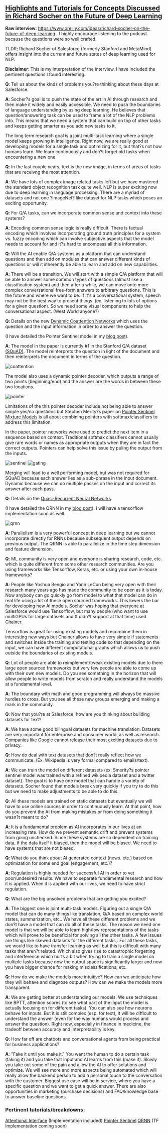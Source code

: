 ## [Highlights and Tutorials for Concepts Discussed in Richard Socher on the Future of Deep Learning](https://www.oreilly.com/ideas/richard-socher-on-the-future-of-deep-learning)

**Raw interview**: https://www.oreilly.com/ideas/richard-socher-on-the-future-of-deep-learning . I highly encourage listening to the podcast because the questions were so well crafted. 

TLDR; Richard Socher of Salesforce (formerly Stanford and MetaMind) offers insight into the current and future states of deep learning used for NLP. 

**Disclaimer**: This is my interpretation of the interview. I have included the pertinent questions I found interesting.

**Q**: Tell us about the kinds of problems you?re thinking about these days at Salesforce.

**A**: Socher?s goal is to push the state of the art in AI through research and then make it widely and easily accessible. We need to push the boundaries of language understanding by using deep learning. He believes that question/answering task can be used to frame a lot of the NLP problems into. This means that we need a system that can build on top of other tasks and keeps getting smarter as you add new tasks to it. 

The long term research goal is a joint multi-task learning where a single model keeps growing in intelligence. Right now, we are really good at developing models for a single task and optimizing for it, but that?s not how humans learn. We learn continuously and don?t forget old tasks when encountering a new one.

**Q**: In the last couple years, text is the new image, in terms of areas of tasks that are receivng the most attention.

**A**: We have lots of complex image related tasks left but we have mastered the standard object recognition task quite well. NLP is super exciting now due to deep learning in language processing. There are a myriad of datasets and not one ?ImageNet? like dataset for NLP tasks which poses an exciting opportunity. 

**Q**: For Q/A tasks, can we incorporate common sense and context into these systems?

**A**: Encoding common sense logic is really difficult. There is factual encoding which involves incorporating ground truth principles for a system vs. fuzzy encoding which can involve subjective aspects that the model needs to account for and it?s hard to encompass all this information. 

**Q**: Will the AI enable Q/A systems as a platform that can understand questions and then add on modules that can answer different kinds of questions or will it inherently be able to learn and add on new capabilities.

**A**: There will be a transition. We will start with a simple Q/A platform that will be able to answer some common types of questions (almost like a classification system) and then after a while, we can move onto more complex conversational free-form answers to arbitrary questions. This is the future and where we want to be. If it's a conversational system, speech may not be the best way to present things. (ex. listening to lots of options for a given question). So we need some visual components to help the conversational aspect. (West World anyone?)

**Q**: Details on the new [Dynamic Coattention Networks](https://arxiv.org/abs/1611.01604) which uses the question and the input information in order to answer the question. 

(I have detailed the Pointer Sentinel model in my [blog post](https://theneuralperspective.com/2016/10/04/pointer-sentinel-mixture-models/)).

**A**: The model in the paper is currently #1 in the Stanford Q/A dataset [(SQuAD)](https://rajpurkar.github.io/SQuAD-explorer/). The model reinterprets the question in light of the document and then reinterprets the document in terms of the question. 

![coattention](images/future_socher/coattention.png)

The model also uses a dynamic pointer decoder, which outputs a range of two points (beginning/end) and the answer are the words in between these two locations. 

![pointer](images/future_socher/pointer.png)

Limitations of the this pointer decoder include not being able to answer simple yes/no questions but Stephen Merity?s paper on [Pointer Sentinel Mixture Models](https://arxiv.org/abs/1609.07843) is all about combining pointers with softmax/classifiers to address this limitation.

In the paper, pointer networks were used to predict the next item in a sequence based on context. Traditional softmax classifiers cannot usually give rare words or names as appropriate outputs when they are in fact the correct outputs. Pointers can help solve this issue by puling the output from the inputs. 

![sentinel](images/future_socher/diagram.png)
![gating](images/future_socher/gating.png)

Merging will lead to a well performing model, but was not required for SQuAD because each answer lies as a sub-phrase in the input document. Dynamic because we can do multiple passes on the input and correct its answer after each pass. 

**Q**: Details on the [Quasi-Recurrent Neural Networks](https://arxiv.org/abs/1611.01576).

(I have detailed the QRNN in my [blog post](https://theneuralperspective.com/2016/12/16/quasi-recurrent-neural-networks/)). I will have a tensorflow implementation soon as well.

![qrnn](images/future_socher/quasi.png)

**A**: Parallelism is a very powerful concept in deep learning but we cannot incorporate directly for RNNs because subsequent output depends on previous output. The QRNN is able to parallelize in the time step dimension and feature dimension. 

**Q**: ML community is very open and everyone is sharing research, code, etc. which is quite different from some other research communities. Are you using frameworks like Tensorflow, Keras, etc. or using your own in-house frameworks?

**A**: People like Yoshua Bengio and Yann LeCun being very open with their research many years ago has made the community to be open as it is today. Now anybody can go quickly go from model to what that model can do in real life using a lot of these open sourced frameworks. This lowers the bar for developing new AI models. Socher was hoping that everyone at Salesforce would use Tensorflow, but many people (who want to use multiGPUs for large datasets and tf didn?t support at that time) used [Chainer](http://chainer.org/).

Tensorflow is great for using existing models and recombine them in interesting new ways but Chainer allows to have very simple if statements and switches inside the training and testing code so that depending on the input, we can have different computational graphs which allows us to push outside the boundaries of existing models. 

**Q**: Lot of people are able to reimplement/tweak existing models due to there large open sourced frameworks but very few people are able to come up with their own new models. Do you see something in the horizon that will allow people to write models from scratch and really understand the models at a fundamental level.

**A**: The boundary with math and good programming will always be massive hurdles to cross. But you see all these new groups emerging and making a mark in the community.

**Q**: Now that you?re at Salesforce, how are you thinking about building datasets for text?

**A**: We have some good bilingual datasets for machine translation. Datasets are very important for enterprise and consumer world, as well as research. Companies like Google cannot release their most exciting datasets due to privacy. 

**Q**: How do deal with text datasets that don?t really reflect how we communicate. (Ex. Wikipedia is very formal compared to emails/text).

**A**: We can train the model on different datasets (ex. Smerity?s pointer sentinel model was trained with a refined wikipedia dataset and a twitter dataset). The goal is to have one model that can handle a variety of datasets. Socher found that models break very quickly if you try to do this but we need to make adjustments to be able to do this.

**Q**: All these models are trained on static datasets but eventually we will have to use online sources in order to continuously learn. At that point, how do you prevent the AI from making mistakes or from doing something it wasn?t meant to do?

**A**: It is a fundamental problem as AI incorporates in our lives at an increasing rate. How do we prevent semantic drift and prevent systems from going unchecked. Since these systems are so dependent on training data, if the data itself it biased, then the model will be biased. We need to have systems that are not biased.

**Q**: What do you think about AI generated context (news. etc.) based on optimization for some end goal (engagement, etc.)?

**A**: Regulation is highly needed for successful AI in order to vet poor/undesired results. We have to separate fundamental research and how it is applied. When it is applied with our lives, we need to have strict regulation. 

**Q**: What are the big unsolved problems that are getting you excited?

**A**: The biggest one is joint multi-task models. Figuring out a single Q/A model that can do many things like translation, Q/A based on complex world states, summarization, etc.. We have all these different problems and we don?t have a model that can do all of these tasks. The reason we need one model is that we will be able to learn high/low representations of the tasks which will prove to be beneficial for solving all the other tasks. A few issues are things like skewed datasets for the different tasks,. For all these tasks, we would like to have transfer learning as well but this is difficult with many tasks that aren?t related. Which also gives rise to catastrophic forgetting and interference which hurts a bit when trying to train a single model on multiple tasks because now the output space is significantly larger and now you have bigger chance for making misclassifications, etc. 

**Q**: How do we make the models more intuitive? How can we anticipate how they will behave and diagnose outputs? How can we make the models more transparent.

**A**: We are getting better at understanding our models. We use techniques like BPTT, attention scores (to see what part of the input the model is actually focusing on for different tasks). You can also see how neurons behave for inputs. But it is still complex (esp. for text), it will be difficult to understand the answer (even for the way humans would process and answer the question). Right now, especially in finance in medicine, the tradeoff between accuracy and interpretability is key. 

**Q**: How far off are chatbots and conversational agents from being practical for business applications?

**A**: "Fake it until you make it." You want the human to do a certain task (faking it) and you take that input and AI learns from this (make it). Slowly you take out some of the pain and allow the AI to offer solutions and optimize. We will see more and more aspects being automated which will really allow the backend person to add a personal touch to the conversation with the customer. Biggest use case will be in service, where you have a specific question and we want to get a quick answer. There are also opportunities in marketing (purchase decisions) and FAQ/knowledge base to answer baseline questions.

### Pertinent tutorials/breakdowns:

[Attentional Interface](https://theneuralperspective.com/2016/11/20/recurrent-neural-network-rnn-part-4-attentional-interfaces/) (Implementation included)
[Pointer Sentinel](https://theneuralperspective.com/2016/10/04/pointer-sentinel-mixture-models/)
[QRNN](https://theneuralperspective.com/2016/12/16/quasi-recurrent-neural-networks/) (TF Implementation coming soon)


